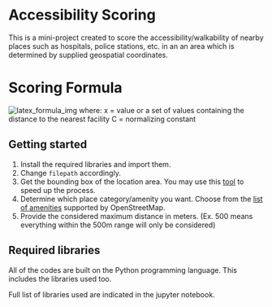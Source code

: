 # Accessibility Scoring

This is a mini-project created to score the accessibility/walkability of nearby places such as hospitals, police stations, etc. in an an area which is determined by supplied geospatial coordinates.

# Scoring Formula

![latex_formula_img](https://lh3.googleusercontent.com/pw/ACtC-3f9uL-n3s98LD2OFJH3pbpCvSn9jWAgfA0aloIGIGw6wlGwbjnP0SlajJ7UJJFT_6PVQhlBdM8UkTYecFHfosW7rLG5R6EEpZprClCGnOmdxXCcvsXxxadmIRbmzm7vsus5ghx4wb7k8llvSQbjfMNsTg=w1093-h202-no?authuser=0)
where: 
x = value or a set of values containing the distance to the nearest facility 
C = normalizing constant

## Getting started

 1. Install the required libraries and import them.
 2. Change `filepath` accordingly.
 3. Get the bounding box of the location area. You may use this [tool](https://boundingbox.klokantech.com/) to speed up the process.
 4. Determine which place category/amenity you want. Choose from the [list of amenities](https://wiki.openstreetmap.org/wiki/Key:amenity) supported by OpenStreetMap.  
 5. Provide the considered maximum distance in meters. (Ex. 500 means everything within the 500m range will only be considered)

## Required libraries

All of the codes are built on the Python programming language. This includes the libraries used too. 

Full list of libraries used are indicated in the jupyter notebook.